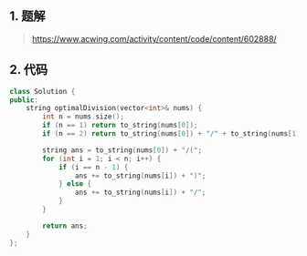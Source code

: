 ## 1. 题解
> https://www.acwing.com/activity/content/code/content/602888/

## 2. 代码
```c++
class Solution {
public:
    string optimalDivision(vector<int>& nums) {
        int n = nums.size();
        if (n == 1) return to_string(nums[0]);
        if (n == 2) return to_string(nums[0]) + "/" + to_string(nums[1]);

        string ans = to_string(nums[0]) + "/(";
        for (int i = 1; i < n; i++) {
            if (i == n - 1) {
                ans += to_string(nums[i]) + ")";
            } else {
                ans += to_string(nums[i]) + "/";
            }
        }

        return ans;
    }
};
```